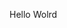 Hello Wolrd





























































































































































































































































































































































































































































































































































































































































































































































































































































































































































































































































































































































































































































































































































































































































































































































































































































































































































































































































































































































































































































































































































































































































































































































































